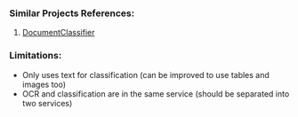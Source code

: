 ### Similar Projects References:
1. [DocumentClassifier](https://github.com/conditionedstimulus/DocumentClassifier/tree/main)

### Limitations:
- Only uses text for classification (can be improved to use tables and images too)  
- OCR and classification are in the same service (should be separated into two services)

